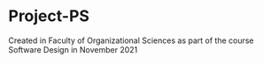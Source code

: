 # Project-PS
Created in Faculty of Organizational Sciences as part of the course Software Design in November 2021
